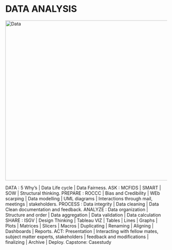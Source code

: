 <h1>DATA ANALYSIS</h1>
<img src="https://drive.google.com/uc?export=view&id=1RbgGmmbhF-chq5hPYSGxNH8RlJ4nccRu" alt="Data" align="center" width="1200" height="500">

<p> DATA : 5 Why’s | Data Life cycle |  Data Fairness.
ASK : MCFIDS | SMART | SOW | Structural thinking.
PREPARE : ROCCC | Bias and Credibility | WEb scarping | Data modelling | UML diagrams | Interactions through mail, meetings | stakeholders.
PROCESS : Data integrity | Data cleaning | Data Clean documentation and feedback.
ANALYZE : Data organization | Structure and order | Data aggregation | Data validation | Data calculation 
SHARE : ISGV | Design Thinking | Tableau VIZ | Tables | Lines | Graphs | Plots | Matrices | Slicers | Macros | Duplicating | Renaming | Aligning | Dashboards | Reports.
ACT: Presentation | Interacting with fellow mates, subject matter experts, stakeholders | feedback and modifications | finalizing | Archive | Deploy.
Capstone: Casestudy </P>
